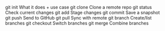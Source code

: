 git init	What it does + use case
git clone	Clone a remote repo
git status	Check current changes
git add	Stage changes
git commit	Save a snapshot
git push	Send to GitHub
git pull	Sync with remote
git branch	Create/list branches
git checkout	Switch branches
git merge	Combine branches
